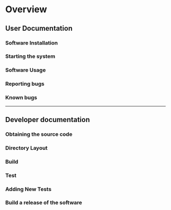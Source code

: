 # Overview

## User Documentation

### Software Installation

### Starting the system

### Software Usage

### Reporting bugs

### Known bugs

---

## Developer documentation

### Obtaining the source code

### Directory Layout

### Build

### Test

### Adding New Tests

### Build a release of the software
